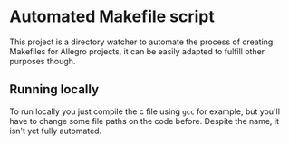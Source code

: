 # Automated Makefile script

This project is a directory watcher to automate the process of creating Makefiles for Allegro projects, it can be easily adapted to fulfill other purposes though.

## Running locally

To run locally you just compile the c file using `gcc` for example, but you'll have to change some file paths on the code before. Despite the name, it isn't yet fully automated.
